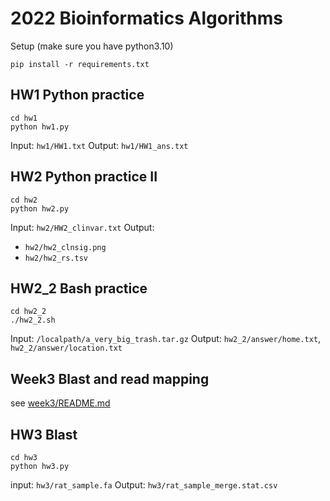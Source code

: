 # 2022 Bioinformatics Algorithms

Setup (make sure you have python3.10)
```
pip install -r requirements.txt
```

## HW1 Python practice
```
cd hw1
python hw1.py
```

Input:  `hw1/HW1.txt`
Output: `hw1/HW1_ans.txt`


## HW2 Python practice II
```
cd hw2
python hw2.py
```

Input:  `hw2/HW2_clinvar.txt`
Output:
* `hw2/hw2_clnsig.png`
* `hw2/hw2_rs.tsv`


## HW2_2 Bash practice
```
cd hw2_2
./hw2_2.sh
```

Input:  `/localpath/a_very_big_trash.tar.gz`
Output: `hw2_2/answer/home.txt`, `hw2_2/answer/location.txt`


## Week3 Blast and read mapping

see [week3/README.md](https://github.com/linnil1/2022_bioinformatics_algorithms/tree/main/week3)

## HW3 Blast
```
cd hw3
python hw3.py
```

input:  `hw3/rat_sample.fa`
Output: `hw3/rat_sample_merge.stat.csv`

